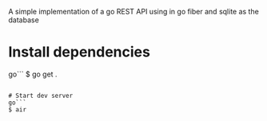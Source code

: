 A simple implementation of a go REST API using in go fiber and sqlite as the database

# Install dependencies
go```
$ go get .
```

# Start dev server
go```
$ air
```